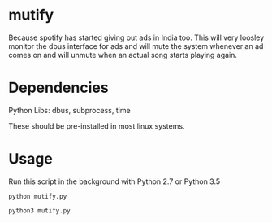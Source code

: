 # mutify

Because spotify has started giving out ads in India too. This will very loosley monitor the dbus interface for ads and will mute the system whenever an ad comes on and will unmute when an actual song starts playing again.

# Dependencies

Python Libs: dbus, subprocess, time

These should be pre-installed in most linux systems.


# Usage

Run this script in the background with Python 2.7 or Python 3.5

    python mutify.py

    python3 mutify.py

